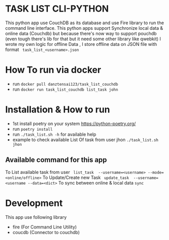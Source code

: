 # TASK LIST CLI-PYTHON 
This python app use CouchDB as its database and use Fire library to run the command line interface.
This python apps support Synchronize local data & online data (Couchdb) but because there's now way to support pouchdb (even tough there's lib for that but it need some other library like qwebkit) I wrote my own logic for offline Data , I store offline data on JSON file with format
``` task_list_<username>.json``` 

# How To run via docker
* run ``` docker pull danztensai123/task_list_couchdb ```
* run ``` docker run task_list_couchdb list_task john ```
# Installation & How to run

* 1st install poetry on your system https://python-poetry.org/ 
* run ``` poetry install ```
* run ``` ./task_list.sh -h ``` for available help
* example to  check available List Of task from user jhon  ``` ./task_list.sh jhon ```

## Available command for this app
To List available task from user ``` list_task  --username=<username> --mode=<online/offline>```
To Update/Create new Task ``` update_task  --username=<username --data=<dict>```
To sync between online & local data ``` sync ```

# Development
This app use following library
* fire (For Command Line Utility)
* coucdb (Connector to couchdb)